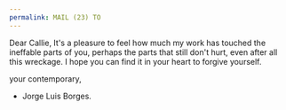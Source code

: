 ```yaml
---
permalink: MAIL (23) TO
---
```

Dear Callie, 
It's a pleasure to feel how much my work has touched the ineffable parts of you, perhaps the parts that still don't hurt, even after all this wreckage.
I hope you can find it in your heart to forgive yourself.

your contemporary, 
- Jorge Luis Borges.